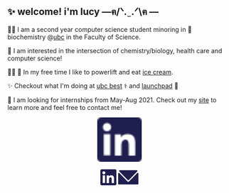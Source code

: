 ## ✨ welcome! i'm lucy —ฅ/ᐠ. ̫ .ᐟ\ฅ —
👩‍💻 I am a second year computer science student minoring in 🧬 biochemistry @[ubc](https://ubc.ca) in the Faculty of Science. 

🤗 I am interested in the intersection of chemistry/biology, health care and computer science! 

🏋️‍♀️ 🍦 In my free time I like to powerlift and eat [ice cream](https://www.madebymarcus.ca/). 

✨ Checkout what I'm doing at [ubc best](https://github.com/UBC-BEST) ⚕️ and [launchpad](https://github.com/orgs/ubclaunchpad/teams/analytics) 🚀

💼 I am looking for internships from May-Aug 2021. Check out my [site](https://haolucy.tech/) to learn more and feel free to contact me!

<p align="center">
	<img src="LinkedInDark.svg" height="100px">
</p>

<p align="center">
	<a href="https://linkedin.com/in/lucy-hao"><img src="LinkedInDark.svg"></a>
	<a href="mailto:hao.lucyy@gmail.com"><img src="EmailDark.svg"></a>
</p>

<!-- - developer @ [Launchpad](https://ubclaunchpad.com/) 🚀 -->
<!-- - outreach team @[Starhacks](https://www.starhacks.tech/) 🌟 -->



